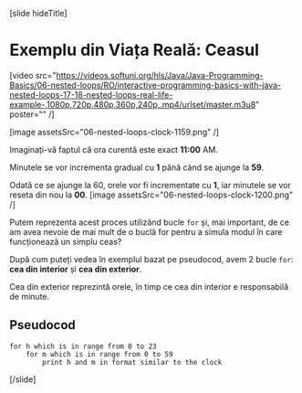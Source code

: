 
[slide hideTitle]
# Exemplu din Viața Reală: Ceasul

[video src="https://videos.softuni.org/hls/Java/Java-Programming-Basics/06-nested-loops/RO/interactive-programming-basics-with-java-nested-loops-17-18-nested-loops-real-life-example-,1080p,720p,480p,360p,240p,.mp4/urlset/master.m3u8" poster="" /]

[image assetsSrc="06-nested-loops-clock-1159.png" /] 

Imaginați-vă faptul că ora curentă este exact **11:00** AM. 

Minutele se vor incrementa gradual cu **1** până când se ajunge la **59**. 

Odată ce se ajunge la 60, orele vor fi incrementate cu **1**, iar minutele se vor reseta din nou la **00**. 
[image assetsSrc="06-nested-loops-clock-1200.png" /]

Putem reprezenta acest proces utilizând bucle `for` și, mai important, de ce am avea nevoie de mai mult de o buclă for pentru a simula modul în care funcționează un simplu ceas?

După cum puteți vedea în exemplul bazat pe pseudocod, avem 2 bucle `for`: **cea din interior** și **cea din exterior**.

Cea din exterior reprezintă orele, în timp ce cea din interior e responsabilă de minute.

## Pseudocod
```
for h which is in range from 0 to 23
    for m which is in range from 0 to 59
        print h and m in format similar to the clock
```
[/slide]